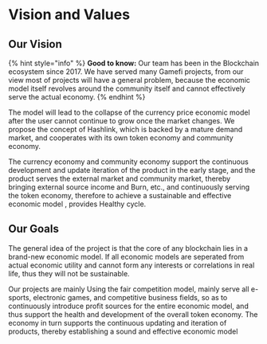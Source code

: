# Vision and Values

## Our Vision

{% hint style="info" %}
**Good to know:** Our team has been in the Blockchain ecosystem since 2017. We have served many Gamefi projects, from our view most of projects will have a general problem, because the economic model itself revolves around the community itself and cannot effectively serve the actual economy.&#x20;
{% endhint %}

The model will lead to the collapse of the currency price economic model after the user cannot continue to grow once the market changes. We propose the concept of Hashlink, which is backed by a mature demand market, and cooperates with its own token economy and community economy.&#x20;

The currency economy and community economy support the continuous development and update iteration of the product in the early stage, and the product serves the external market and community market, thereby bringing external source income and Burn, etc., and continuously serving the token economy, therefore to achieve a sustainable and effective economic model , provides Healthy cycle.

## Our Goals

The general idea of the project is that the core of any blockchain lies in a brand-new economic model. If all economic models are seperated from actual economic utility and cannot form any interests or correlations in real life, thus they will not be sustainable.

Our projects are mainly Using the fair competition model, mainly serve all e-sports, electronic games, and competitive business fields, so as to continuously introduce profit sources for the entire economic model, and thus support the health and development of the overall token economy. The economy in turn supports the continuous updating and iteration of products, thereby establishing a sound and effective economic model
